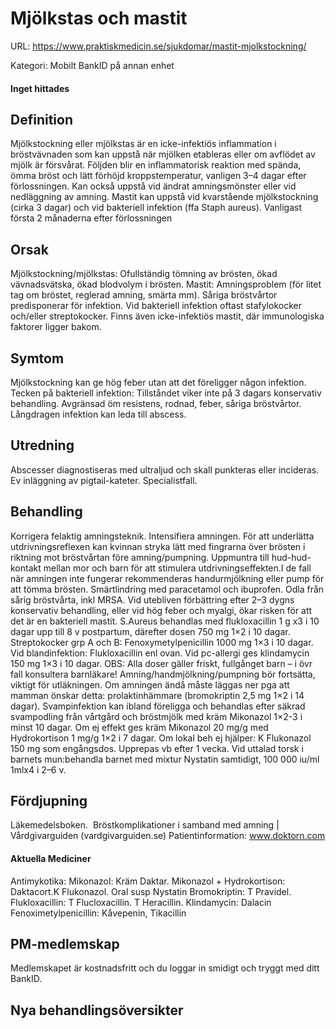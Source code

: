 # Mjölkstas och mastit

URL: https://www.praktiskmedicin.se/sjukdomar/mastit-mjolkstockning/



Kategori: Mobilt BankID på annan enhet

#### Inget hittades

## Definition

Mjölkstockning eller mjölkstas är en icke-infektiös inflammation i bröstvävnaden som kan uppstå när mjölken etableras eller om avflödet av mjölk är försvårat. Följden blir en inflammatorisk reaktion med spända, ömma bröst och lätt förhöjd kroppstemperatur, vanligen 3–4 dagar efter förlossningen. Kan också uppstå vid ändrat amningsmönster eller vid nedläggning av amning.
Mastit kan uppstå vid kvarstående mjölkstockning (cirka 3 dagar) och vid bakteriell infektion (ffa Staph aureus). Vanligast första 2 månaderna efter förlossningen

## Orsak

Mjölkstockning/mjölkstas: Ofullständig tömning av brösten, ökad vävnadsvätska, ökad blodvolym i brösten.
Mastit: Amningsproblem (för litet tag om bröstet, reglerad amning, smärta mm). Såriga bröstvårtor predisponerar för infektion. Vid bakteriell infektion oftast stafylokocker och/eller streptokocker. Finns även icke-infektiös mastit, där immunologiska faktorer ligger bakom.

## Symtom

Mjölkstockning kan ge hög feber utan att det föreligger någon infektion. Tecken på bakteriell infektion: Tillståndet viker inte på 3 dagars konservativ behandling. Avgränsad öm resistens, rodnad, feber, såriga bröstvårtor. Långdragen infektion kan leda till abscess.

## Utredning

Abscesser diagnostiseras med ultraljud och skall punkteras eller incideras. Ev inläggning av pigtail-kateter. Specialistfall.

## Behandling

Korrigera felaktig amningsteknik. Intensifiera amningen. För att underlätta utdrivningsreflexen kan kvinnan stryka lätt med fingrarna över brösten i riktning mot bröstvårtan före amning/pumpning. Uppmuntra till hud-hud-kontakt mellan mor och barn för att stimulera utdrivningseffekten.I de fall när amningen inte fungerar rekommenderas handurmjölkning eller pump för att tömma brösten. Smärtlindring med paracetamol och ibuprofen. Odla från sårig bröstvårta, inkl MRSA. Vid utebliven förbättring efter 2–3 dygns konservativ behandling, eller vid hög feber och myalgi, ökar risken för att det är en bakteriell mastit. S.Aureus behandlas med flukloxacillin 1 g x3 i 10 dagar upp till 8 v postpartum, därefter dosen 750 mg 1×2 i 10 dagar. Streptokocker grp A och B: Fenoxymetylpenicillin 1000 mg 1×3 i 10 dagar. Vid blandinfektion: Flukloxacillin enl ovan. Vid pc-allergi ges klindamycin 150 mg 1×3 i 10 dagar. OBS: Alla doser gäller friskt, fullgånget barn – i övr fall konsultera barnläkare!
Amning/handmjölkning/pumpning bör fortsätta, viktigt för utläkningen. Om amningen ändå måste läggas ner pga att mamman önskar detta: prolaktinhämmare (bromokriptin 2,5 mg 1×2 i 14 dagar).
Svampinfektion kan ibland föreligga och behandlas efter säkrad svampodling från vårtgård och bröstmjölk med kräm Mikonazol 1×2-3 i minst 10 dagar. Om ej effekt ges kräm Mikonazol 20 mg/g med Hydrokortison 1 mg/g 1×2 i 7 dagar. Om lokal beh ej hjälper: K Flukonazol 150 mg som engångsdos. Upprepas vb efter 1 vecka. Vid uttalad torsk i barnets mun:behandla barnet med mixtur Nystatin samtidigt, 100 000 iu/ml 1mlx4 i 2–6 v.

## Fördjupning

Läkemedelsboken. 
Bröstkomplikationer i samband med amning | Vårdgivarguiden (vardgivarguiden.se)
Patientinformation: www.doktorn.com

#### 

#### Aktuella Mediciner

Antimykotika: Mikonazol: Kräm Daktar. Mikonazol + Hydrokortison: Daktacort.K Flukonazol. Oral susp Nystatin
Bromokriptin: T Pravidel.
Flukloxacillin: T Flucloxacillin. T Heracillin.
Klindamycin: Dalacin
Fenoximetylpenicillin: Kåvepenin, Tikacillin

## PM-medlemskap

Medlemskapet är kostnadsfritt och du loggar in smidigt och tryggt med ditt BankID.

## Nya behandlingsöversikter

